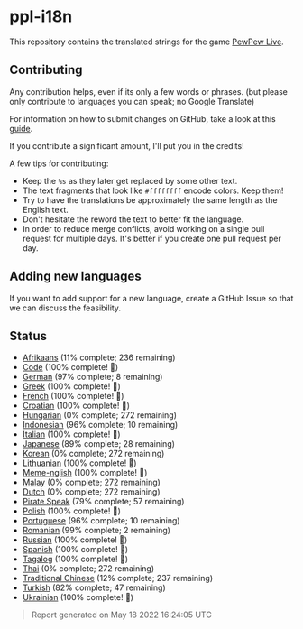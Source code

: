 [//]: # "This file is automatically generated by generate_readme.py"
# ppl-i18n
This repository contains the translated strings for the game [PewPew Live](https://pewpew.live).
## Contributing
Any contribution helps, even if its only a few words or phrases.
(but please only contribute to languages you can speak; no Google Translate)

For information on how to submit changes on GitHub, take a look at this [guide](https://docs.github.com/en/free-pro-team@latest/github/managing-files-in-a-repository/editing-files-in-another-users-repository).

If you contribute a significant amount, I'll put you in the credits!

A few tips for contributing:
* Keep the `%s` as they later get replaced by some other text.
* The text fragments that look like `#ffffffff` encode colors. Keep them!
* Try to have the translations be approximately the same length as the English text.
* Don't hesitate the reword the text to better fit the language.
* In order to reduce merge conflicts, avoid working on a single pull request for multiple days. It's better if you create one pull request per day.
## Adding new languages
If you want to add support for a new language, create a GitHub Issue so that we can discuss
the feasibility.
## Status
* [Afrikaans](/translations/afr.po) (11% complete; 236 remaining)
* [Code](/translations/code.po) (100% complete! 🎉)
* [German](/translations/deu.po) (97% complete; 8 remaining)
* [Greek](/translations/gre.po) (100% complete! 🎉)
* [French](/translations/fra.po) (100% complete! 🎉)
* [Croatian](/translations/hrv.po) (100% complete! 🎉)
* [Hungarian](/translations/hun.po) (0% complete; 272 remaining)
* [Indonesian](/translations/ind.po) (96% complete; 10 remaining)
* [Italian](/translations/ita.po) (100% complete! 🎉)
* [Japanese](/translations/jpn.po) (89% complete; 28 remaining)
* [Korean](/translations/kor.po) (0% complete; 272 remaining)
* [Lithuanian](/translations/lit.po) (100% complete! 🎉)
* [Meme-nglish](/translations/meme.po) (100% complete! 🎉)
* [Malay](/translations/msa.po) (0% complete; 272 remaining)
* [Dutch](/translations/nld.po) (0% complete; 272 remaining)
* [Pirate Speak](/translations/pirate.po) (79% complete; 57 remaining)
* [Polish](/translations/pol.po) (100% complete! 🎉)
* [Portuguese](/translations/por.po) (96% complete; 10 remaining)
* [Romanian](/translations/ron.po) (99% complete; 2 remaining)
* [Russian](/translations/rus.po) (100% complete! 🎉)
* [Spanish](/translations/spa.po) (100% complete! 🎉)
* [Tagalog](/translations/tgl.po) (100% complete! 🎉)
* [Thai](/translations/tha.po) (0% complete; 272 remaining)
* [Traditional Chinese](/translations/cht.po) (12% complete; 237 remaining)
* [Turkish](/translations/tur.po) (82% complete; 47 remaining)
* [Ukrainian](/translations/ukr.po) (100% complete! 🎉)
> Report generated on May 18 2022 16:24:05 UTC